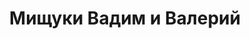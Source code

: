 ---
title: Мищуки Вадим и Валерий
linktitle: Мищуки Вадим и Валерий
type: categ
menu:
  main:
    title: "Мищуки Вадим и Валерий"
    parent: "Барды-и-менестрели"
    weight: 130
---